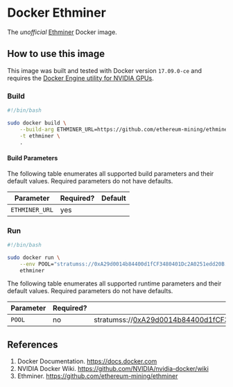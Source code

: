 # Docker Ethminer

The *unofficial* [Ethminer](https://github.com/ethereum-mining/ethminer) Docker image.

## How to use this image

This image was built and tested with Docker version `17.09.0-ce` and requires the [Docker Engine utility for NVIDIA GPUs](https://github.com/NVIDIA/nvidia-docker).

### Build

```bash
#!/bin/bash

sudo docker build \
    --build-arg ETHMINER_URL=https://github.com/ethereum-mining/ethminer/releases/download/v0.16.1/ethminer-0.16.1-linux-x86_64.tar.gz \
    -t ethminer \
    .
```

#### Build Parameters

The following table enumerates all supported build parameters and their default values. Required parameters do not have defaults.

| Parameter | Required? | Default |
|-----------|-----------|---------|
|`ETHMINER_URL`|yes||

### Run

```bash
#!/bin/bash

sudo docker run \
    --env POOL="stratumss://0xA29d0014b84400d1fCF3480401Dc2A0251edd20B.default@us1.ethermine.org:5555"
    ethminer
```

The following table enumerates all supported runtime parameters and their default values. Required parameters do not have defaults.

| Parameter | Required? | Default |
|-----------|-----------|---------|
|`POOL`|no|stratumss://0xA29d0014b84400d1fCF3480401Dc2A0251edd20B.default@us1.ethermine.org:5555|

## References

1. Docker Documentation. https://docs.docker.com
2. NVIDIA Docker Wiki. https://github.com/NVIDIA/nvidia-docker/wiki
3. Ethminer. https://github.com/ethereum-mining/ethminer
